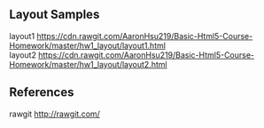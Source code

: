 ## Layout Samples 
layout1 https://cdn.rawgit.com/AaronHsu219/Basic-Html5-Course-Homework/master/hw1_layout/layout1.html <br>
layout2 https://cdn.rawgit.com/AaronHsu219/Basic-Html5-Course-Homework/master/hw1_layout/layout2.html

## References
rawgit http://rawgit.com/
